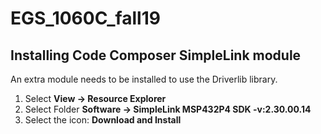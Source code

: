 # EGS_1060C_fall19

## Installing Code Composer SimpleLink module

An extra module needs to be installed to use the Driverlib library.

1. Select **View -> Resource Explorer**
2. Select Folder **Software -> SimpleLink MSP432P4 SDK -v:2.30.00.14**
3. Select the icon: **Download and Install**
